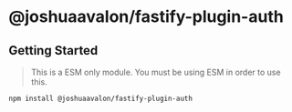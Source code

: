 # @joshuaavalon/fastify-plugin-auth

## Getting Started

> This is a ESM only module. You must be using ESM in order to use this.

```sh
npm install @joshuaavalon/fastify-plugin-auth
```
